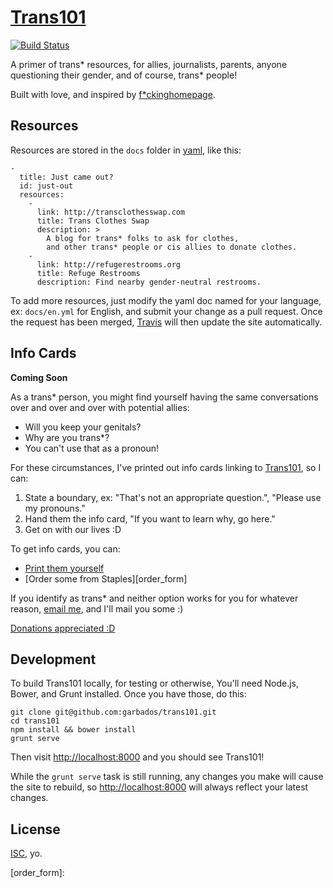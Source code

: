# [Trans101][]

[![Build Status](https://travis-ci.org/garbados/trans101.svg?branch=master)](https://travis-ci.org/garbados/trans101)

A primer of trans* resources, for allies, journalists, parents, anyone questioning their gender, and of course, trans* people!

Built with love, and inspired by [f*ckinghomepage](http://fuckinghomepage.com).

## Resources

Resources are stored in the `docs` folder in [yaml][], like this:

    - 
      title: Just came out?
      id: just-out
      resources:
        -
          link: http://transclothesswap.com
          title: Trans Clothes Swap
          description: >
            A blog for trans* folks to ask for clothes, 
            and other trans* people or cis allies to donate clothes.
        -
          link: http://refugerestrooms.org
          title: Refuge Restrooms
          description: Find nearby gender-neutral restrooms.

To add more resources, just modify the yaml doc named for your language, ex: `docs/en.yml` for English, and submit your change as a pull request. Once the request has been merged, [Travis][] will then update the site automatically.

## Info Cards

**Coming Soon**

As a trans* person, you might find yourself having the same conversations over and over and over with potential allies:

* Will you keep your genitals?
* Why are you trans*?
* You can't use that as a pronoun!

For these circumstances, I've printed out info cards linking to [Trans101][], so I can:

1. State a boundary, ex: "That's not an appropriate question.", "Please use my pronouns."
2. Hand them the info card, "If you want to learn why, go here."
3. Get on with our lives :D

To get info cards, you can:

* [Print them yourself][infocard_pdf]
* [Order some from Staples][order_form]

If you identify as trans* and neither option works for you for whatever reason, [email me][email], and I'll mail you some :)

[Donations appreciated :D][gittip]

## Development

To build Trans101 locally, for testing or otherwise, You'll need Node.js, Bower, and Grunt installed. Once you have those, do this:

    git clone git@github.com:garbados/trans101.git
    cd trans101
    npm install && bower install
    grunt serve

Then visit <http://localhost:8000> and you should see Trans101!

While the `grunt serve` task is still running, any changes you make will cause the site to rebuild, so <http://localhost:8000> will always reflect your latest changes.

## License

[ISC][], yo.

[yaml]: http://yaml.org
[Travis]: https://travis-ci.org/garbados/trans101
[infocard_pdf]: http://trans101.org/pdf
[Trans101]: http://trans101.org
[email]: mailto:garbados@gmail.com
[gittip]: https://www.gittip.com/garbados/
[ISC]: http://opensource.org/licenses/ISC
[order_form]: 